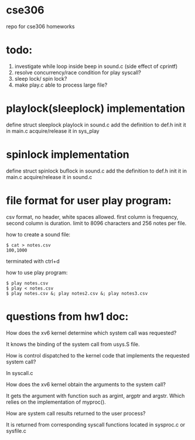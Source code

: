 # cse306
repo for cse306 homeworks

# todo:
1. investigate while loop inside beep in sound.c (side effect of cprintf)
2. resolve concurrency/race condition for play syscall?
3. sleep lock/ spin lock?
4. make play.c able to process large file?

# playlock(sleeplock) implementation
define struct sleeplock playlock in sound.c
add the definition to def.h
init it in main.c
acquire/release it in sys_play

# spinlock implementation
define struct spinlock buflock in sound.c
add the definition to def.h
init it in main.c
acquire/release it in sound.c

# file format for user play program:
csv format, no header, white spaces allowed.
first column is frequency, second column is duration.
limit to 8096 characters and 256 notes per file.

how to create a sound file:
```
$ cat > notes.csv
100,1000
```
terminated with ctrl+d

how to use play program:
```
$ play notes.csv
$ play < notes.csv
$ play notes.csv &; play notes2.csv &; play notes3.csv
```

# questions from hw1 doc:

How does the xv6 kernel determine which system call was requested?

It knows the binding of the system call from usys.S file.

How is control dispatched to the kernel code that implements the requested system call?

In syscall.c

How does the xv6 kernel obtain the arguments to the system call?

It gets the argument with function such as argint, argptr and argstr. Which relies on the implementation of myproc().

How are system call results returned to the user process?

It is returned from corresponding syscall functions located in sysproc.c or sysfile.c

